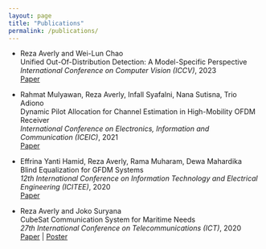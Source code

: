 ```yaml
---
layout: page
title: "Publications"
permalink: /publications/
---
```

- Reza Averly and Wei-Lun Chao <br/>
Unified Out-Of-Distribution Detection: A Model-Specific Perspective <br/>
_International Conference on Computer Vision (ICCV)_, 2023 <br/>
[Paper](https://arxiv.org/abs/2304.06813)

- Rahmat Mulyawan, Reza Averly, Infall Syafalni, Nana Sutisna, Trio Adiono <br/>
Dynamic Pilot Allocation for Channel Estimation in High-Mobility OFDM Receiver <br/>
_International Conference on Electronics, Information and Communication (ICEIC)_, 2021 <br/>
[Paper](https://ieeexplore.ieee.org/document/9369750)

- Effrina Yanti Hamid, Reza Averly, Rama Muharam, Dewa Mahardika <br/>
Blind Equalization for GFDM Systems <br/>
_12th International Conference on Information Technology and Electrical Engineering (ICITEE)_, 2020 <br/>
[Paper](https://ieeexplore.ieee.org/document/9243617)

- Reza Averly and Joko Suryana <br/>
CubeSat Communication System for Maritime Needs <br/>
_27th International Conference on Telecommunications (ICT)_, 2020 <br/>
[Paper](https://ieeexplore.ieee.org/document/9239508) |
[Poster](https://github.com/aplayly/aplayly.github.io/blob/main/_poster/wiredsat.pdf)

